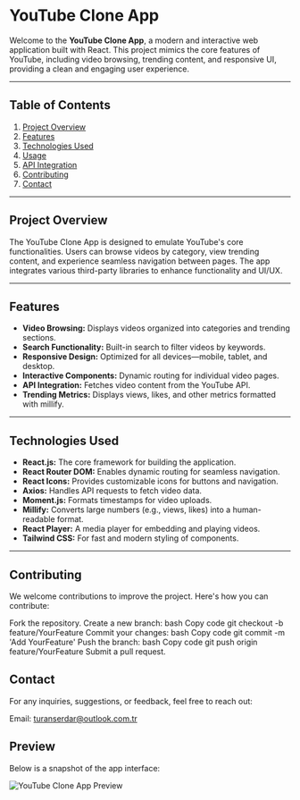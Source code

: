 # YouTube Clone App

Welcome to the **YouTube Clone App**, a modern and interactive web application built with React. This project mimics the core features of YouTube, including video browsing, trending content, and responsive UI, providing a clean and engaging user experience.

---

## Table of Contents

1. [Project Overview](#project-overview)  
2. [Features](#features)  
3. [Technologies Used](#technologies-used)  
4. [Usage](#usage)  
5. [API Integration](#api-integration)  
6. [Contributing](#contributing)  
7. [Contact](#contact)

---

## Project Overview

The YouTube Clone App is designed to emulate YouTube's core functionalities. Users can browse videos by category, view trending content, and experience seamless navigation between pages. The app integrates various third-party libraries to enhance functionality and UI/UX.

---

## Features

- **Video Browsing:** Displays videos organized into categories and trending sections.
- **Search Functionality:** Built-in search to filter videos by keywords.
- **Responsive Design:** Optimized for all devices—mobile, tablet, and desktop.
- **Interactive Components:** Dynamic routing for individual video pages.
- **API Integration:** Fetches video content from the YouTube API.
- **Trending Metrics:** Displays views, likes, and other metrics formatted with millify.

---

## Technologies Used

- **React.js:** The core framework for building the application.
- **React Router DOM:** Enables dynamic routing for seamless navigation.
- **React Icons:** Provides customizable icons for buttons and navigation.
- **Axios:** Handles API requests to fetch video data.
- **Moment.js:** Formats timestamps for video uploads.
- **Millify:** Converts large numbers (e.g., views, likes) into a human-readable format.
- **React Player:** A media player for embedding and playing videos.
- **Tailwind CSS:** For fast and modern styling of components.

---


## Contributing
We welcome contributions to improve the project. Here's how you can contribute:

Fork the repository.
Create a new branch:
bash
Copy code
git checkout -b feature/YourFeature
Commit your changes:
bash
Copy code
git commit -m 'Add YourFeature'
Push the branch:
bash
Copy code
git push origin feature/YourFeature
Submit a pull request.
## Contact
For any inquiries, suggestions, or feedback, feel free to reach out:

Email: turanserdar@outlook.com.tr
## Preview

Below is a snapshot of the app interface:

![YouTube Clone App Preview](https://raw.githubusercontent.com/turanserdar/Youtube-Clone-React/main/youtube.gif)




